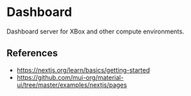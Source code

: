 # Dashboard

Dashboard server for XBox and other compute environments.

## References

- https://nextjs.org/learn/basics/getting-started
- https://github.com/mui-org/material-ui/tree/master/examples/nextjs/pages

